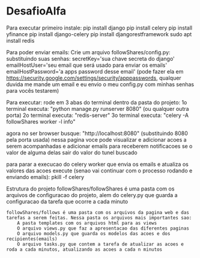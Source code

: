 # DesafioAlfa
Para executar primeiro instale:
    pip install django
    pip install celery
    pip install yfinance
    pip install django-celery
    pip install djangorestframework
    sudo apt install redis

Para poder enviar emails:
    Crie um arquivo followShares/config.py:
    substituindo suas senhas:
        secretKey='sua chave secreta do django'
        emailHostUser='seu email que será usado para enviar os emails'
        emailHostPassword='a apps password desse email' (pode fazer ela em https://security.google.com/settings/security/apppasswords, qualquer duvida me mande um email e eu envio o meu config.py com minhas senhas para vocês testarem)

Para executar:
    rode em 3 abas do terminal dentro da pasta do projeto:
    1o terminal executa: "python manage.py runserver 8080" (ou qualquer outra porta)
    2o terminal executa: "redis-server"
    3o terminal executa: "celery -A followShares worker -l info"

agora no ser browser busque: "http://localhost:8080" (substituindo 8080 pela porta usada)
nessa pagina voce pode visualizar e adicionar acoes a serem acompanhadas e adicionar emails para receberem notificacoes se o valor de alguma delas sair do valor do tunel buscado

para parar a execucao do celery worker que envia os emails e atualiza os valores das acoes execute (senao vai continuar com o processo rodando e enviando emails):
    pkill -f celery

Estrutura do projeto
    followShares/followShares é uma pasta com os arquivos de configuracao do projeto, alem do celery.py que guarda a configuracao da tarefa que ocorre a cada minuto
    
    followShares/follows é uma pasta com os arquivos da pagina web e das tarefas a serem feitas. Nessa pasta os arquivos mais importantes sao:
        A pasta templates com os arquivos html para as views
        O arquivo views.py que faz a apresentacao das diferentes paginas
        O arquivo models.py que guarda os modelos das acoes e dos recipientes(emails)
        O arquivo tasks.py que contem a tarefa de atualizar as acoes e roda a cada minutos, atualizando as acoes a cada n minutos

